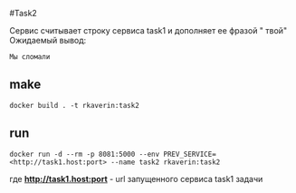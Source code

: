 #Task2

Сервис считывает строку сервиса task1 и дополняет ее фразой " твой"
Ожидаемый вывод:

    Мы сломали

## make
    docker build . -t rkaverin:task2

## run
    docker run -d --rm -p 8081:5000 --env PREV_SERVICE=<http://task1.host:port> --name task2 rkaverin:task2
где **http://task1.host:port** - url запущенного сервиса task1 задачи
